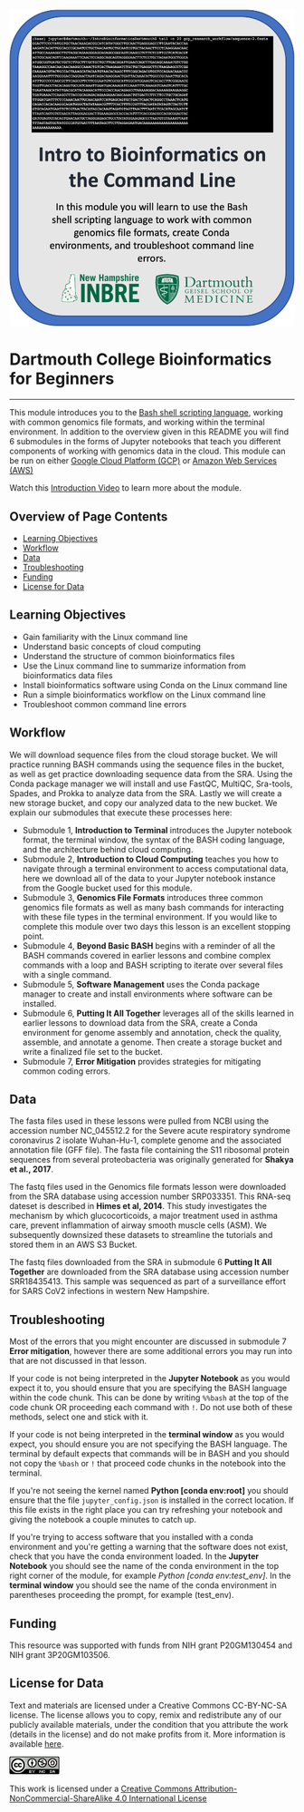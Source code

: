 ![course card](images/Dartmouth-course-card.png)
# Dartmouth College Bioinformatics for Beginners
---------------------------------

This module introduces you to the [Bash shell scripting language](https://en.wikipedia.org/wiki/Bash_(Unix_shell)), working with common genomics file formats, and working within the terminal environment. In addition to the overview given in this README you will find 6 submodules in the forms of Jupyter notebooks that teach you different components of working with genomics data in the cloud. This module can be run on either [Google Cloud Platform (GCP)](https://github.com/NIGMS/Fundamentals-of-Bioinformatics/blob/Ross_readmes/GoogleCloud/) or [Amazon Web Services (AWS)](https://github.com/NIGMS/Fundamentals-of-Bioinformatics/blob/Ross_readmes/AWS/)

Watch this [Introduction Video](https://www.youtube.com/watch?v=VaZedZhjXrU&list=PLXaEJPtnQ4w7Vu7vqWbttBjUGrPp4Qa7b&index=1) to learn more about the module.

## Overview of Page Contents

+ [Learning Objectives](#learning_objectives)
+ [Workflow](#workflow)
+ [Data](#data)
+ [Troubleshooting](#troubleshooting)
+ [Funding](#funding)
+ [License for Data](#license-for-data)

## Learning Objectives
+ Gain familiarity with the Linux command line
+ Understand basic concepts of cloud computing
+ Understand the structure of common bioinformatics files
+ Use the Linux command line to summarize information from bioinformatics data files
+ Install bioinformatics software using Conda on the Linux command line
+ Run a simple bioinformatics workflow on the Linux command line
+ Troubleshoot common command line errors

## Workflow

We will download sequence files from the cloud storage bucket. We will practice running BASH commands using the sequence files in the bucket, as well as get practice downloading sequence data from the SRA. Using the Conda package manager we will install and use FastQC, MultiQC, Sra-tools, Spades, and Prokka to analyze data from the SRA. Lastly we will create a new storage bucket, and copy our analyzed data to the new bucket. We explain our submodules that execute these processes here:

+ Submodule 1, **Introduction to Terminal** introduces the Jupyter notebook format, the terminal window, the syntax of the BASH coding language, and the architecture behind cloud computing. 
+ Submodule 2, **Introduction to Cloud Computing** teaches you how to navigate through a terminal environment to access computational data, here we download all of the data to your Jupyter notebook instance from the Google bucket used for this module. 
+ Submodule 3, **Genomics File Formats** introduces three common genomics file formats as well as many bash commands for interacting with these file types in the terminal environment. If you would like to complete this module over two days this lesson is an excellent stopping point.
+ Submodule 4, **Beyond Basic BASH** begins with a reminder of all the BASH commands covered in earlier lessons and combine complex commands with a loop and BASH scripting to iterate over several files with a single command. 
+ Submodule 5, **Software Management** uses the Conda package manager to create and install environments where software can be installed. 
+ Submodule 6, **Putting It All Together** leverages all of the skills learned in earlier lessons to download data from the SRA, create a Conda environment for genome assembly and annotation, check the quality, assemble, and annotate a genome. Then create a storage bucket and write a finalized file set to the  bucket. 
+ Submodule 7, **Error Mitigation** provides strategies for mitigating common coding errors. 

## **Data**

The fasta files used in these lessons were pulled from NCBI using the accession number NC_045512.2 for the Severe acute respiratory syndrome coronavirus 2 isolate Wuhan-Hu-1, complete genome and the associated annotation file (GFF file). The fasta file containing the S11 ribosomal protein sequences from several proteobacteria was originally generated for **Shakya et al., 2017**.

The fastq files used in the Genomics file formats lesson were downloaded from the SRA database using accession number SRP033351. This RNA-seq dateset is described in **Himes et al, 2014**. This study investigates the mechanism by which glucocorticoids, a major treatment used in asthma care, prevent inflammation of airway smooth muscle cells (ASM). We subsequently downsized these datasets to streamline the tutorials and stored them in an AWS S3 Bucket. 

The fastq files downloaded from the SRA in submodule 6 **Putting It All Together** are downloaded from the SRA database using accession number SRR18435413. This sample was sequenced as part of a surveillance effort for SARS CoV2 infections in western New Hampshire. 

## **Troubleshooting**

Most of the errors that you might encounter are discussed in submodule 7 **Error mitigation**, however there are some additional errors you may run into that are not discussed in that lesson.

If your code is not being interpreted in the **Jupyter Notebook** as you would expect it to, you should ensure that you are specifying the BASH language within the code chunk. This can be done by writing `%%bash` at the top of the code chunk OR proceeding each command with `!`. Do not use both of these methods, select one and stick with it.

If your code is not being interpreted in the **terminal window** as you would expect, you should ensure you are not specifying the BASH language. The terminal by default expects that commands will be in BASH and you should not copy the `%bash` or `!` that proceed code chunks in the notebook into the terminal. 

If you're not seeing the kernel named __Python [conda env:root]__ you should ensure that the file `jupyter_config.json` is installed in the correct location. If this file exists in the right place you can try refreshing your notebook and giving the notebook a couple minutes to catch up. 

If you're trying to access software that you installed with a conda environment and you're getting a warning that the software does not exist, check that you have the conda environment loaded. In the **Jupyter Notebook** you should see the name of the conda environment in the top right corner of the module, for example *Python [conda env:test_env]*. In the **terminal window** you should see the name of the conda environment in parentheses proceeding the prompt, for example (test_env). 

## **Funding**

This resource was supported with funds from NIH grant P20GM130454 and NIH grant 3P20GM103506.

## **License for Data**

Text and materials are licensed under a Creative Commons CC-BY-NC-SA license. The license allows you to copy, remix and redistribute any of our publicly available materials, under the condition that you attribute the work (details in the license) and do not make profits from it. More information is available [here](https://tilburgsciencehub.com/about/#license).

![Creative commons license](images/licensebuttons.png)

This work is licensed under a [Creative Commons Attribution-NonCommercial-ShareAlike 4.0 International License](http://creativecommons.org/licenses/by-nc-sa/4.0/)
